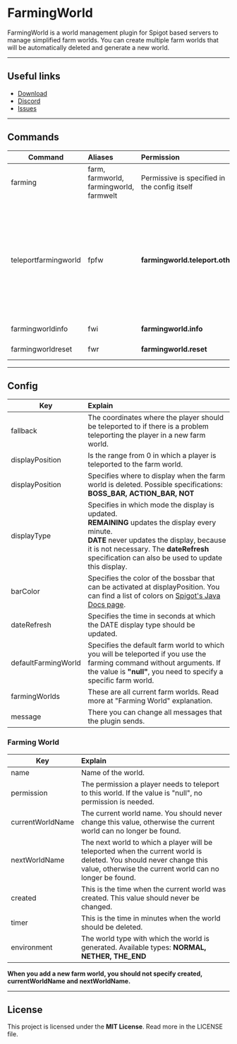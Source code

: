 # FarmingWorld
FarmingWorld is a world management plugin for Spigot based servers to manage simplified farm worlds.
You can create multiple farm worlds that will be automatically deleted and generate a new world.

---

## Useful links

* [Download](https://www.spigotmc.org/resources/farmingworld.100640/)
* [Discord](http://discord.gg/tvEFd4j)
* [Issues](https://github.com/SrSyntaxAT/FarmingWorld/issues)

---

## Commands

| Command              | Aliases                                 | Permission                                   | Syntax                     | Usage                                                                                                                                                                                                                                                                                                                                                                                                                                                                                                               |
|----------------------|:----------------------------------------|:---------------------------------------------|:---------------------------|:--------------------------------------------------------------------------------------------------------------------------------------------------------------------------------------------------------------------------------------------------------------------------------------------------------------------------------------------------------------------------------------------------------------------------------------------------------------------------------------------------------------------|
| farming              | farm, farmworld, farmingworld, farmwelt | Permissive is specified in the config itself | /farming [farmworld]       | Teleports a player to a farmworld. If no farmworld is specified, the player is teleported to the default farmworld.                                                                                                                                                                                                                                                                                                                                                                                                 |
| teleportfarmingworld | fpfw                                    | **farmingworld.teleport.other**              | /tpfw %player% [farmworld] | With this command the console or a player can teleport another player to a farmworld. If no farmworld is specified, the player is teleported to the default farmworld. This player can only be teleported to the farmworld if he also has this permission to the farmworld. If the command sender has the permission **farmingworld.teleport.other.ignore.check** he can append "**-dtc**" or "**-disabletargetcheck**" to the command, and the player can be teleported even without permission for the farmworld. |
| farmingworldinfo     | fwi                                     | **farmingworld.info**                        | /fwi %farmworld%           | Show current information of the farmworld                                                                                                                                                                                                                                                                                                                                                                                                                                                                           |
| farmingworldreset    | fwr                                     | **farmingworld.reset**                       | /fwr %farmworld%           | Reset a farmworld                                                                                                                                                                                                                                                                                                                                                                                                                                                                                                   |


---

## Config

| Key                 | Explain                                                                                                                                                                                                                                               |
|---------------------|:------------------------------------------------------------------------------------------------------------------------------------------------------------------------------------------------------------------------------------------------------|
| fallback            | The coordinates where the player should be teleported to if there is a problem teleporting the player in a new farm world.                                                                                                                            |
| displayPosition     | Is the range from 0 in which a player is teleported to the farm world.                                                                                                                                                                                |
| displayPosition     | Specifies where to display when the farm world is deleted. Possible specifications: **BOSS_BAR, ACTION_BAR, NOT**                                                                                                                                     |
| displayType         | Specifies in which mode the display is updated. <br> **REMAINING** updates the display every minute. <br> **DATE** never updates the display, because it is not necessary. The **dateRefresh** specification can also be used to update this display. |
| barColor            | Specifies the color of the bossbar that can be activated at displayPosition. You can find a list of colors on [Spigot's Java Docs page](https://hub.spigotmc.org/javadocs/bukkit/org/bukkit/boss/BarColor.html).                                      |
| dateRefresh         | Specifies the time in seconds at which the DATE display type should be updated.                                                                                                                                                                       |
| defaultFarmingWorld | Specifies the default farm world to which you will be teleported if you use the farming command without arguments. If the value is **"null"**, you need to specify a specific farm world.                                                             |
| farmingWorlds       | These are all current farm worlds. Read more at "Farming World" explanation.                                                                                                                                                                          |
| message             | There you can change all messages that the plugin sends.                                                                                                                                                                                              |

### Farming World

| Key              | Explain                                                                                                                                                                           |
|------------------|:----------------------------------------------------------------------------------------------------------------------------------------------------------------------------------|
| name             | Name of the world.                                                                                                                                                                |
| permission       | The permission a player needs to teleport to this world. If the value is "null", no permission is needed.                                                                         |
| currentWorldName | The current world name. You should never change this value, otherwise the current world can no longer be found.                                                                   |
| nextWorldName    | The next world to which a player will be teleported when the current world is deleted. You should never change this value, otherwise the current world can no longer be found.    |
| created          | This is the time when the current world was created. This value should never be changed.                                                                                          |
| timer            | This is the time in minutes when the world should be deleted.                                                                                                                     |
| environment      | The world type with which the world is generated. Available types: **NORMAL, NETHER, THE_END**                                                                                    |

**When you add a new farm world, you should not specify created, currentWorldName and nextWorldName.**

---

## License
This project is licensed under the **MIT License**. Read more in the LICENSE file.
